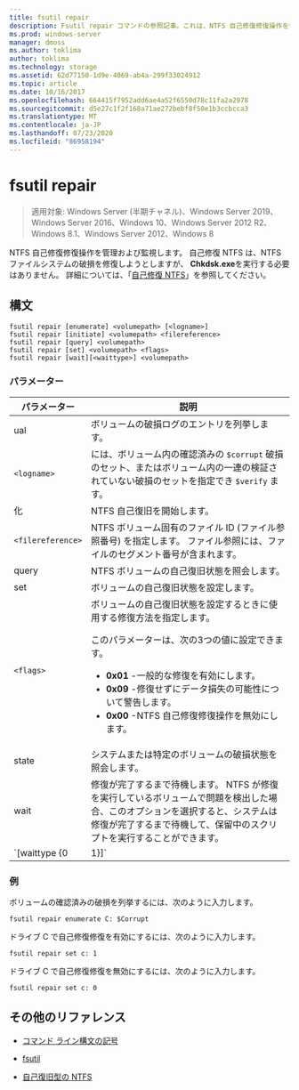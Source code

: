 ```yaml
---
title: fsutil repair
description: Fsutil repair コマンドの参照記事。これは、NTFS 自己修復修復操作を管理および監視します。
ms.prod: windows-server
manager: dmoss
ms.author: toklima
author: toklima
ms.technology: storage
ms.assetid: 62d77150-1d9e-4069-ab4a-299f33024912
ms.topic: article
ms.date: 10/16/2017
ms.openlocfilehash: 664415f7952add6ae4a52f6550d78c11fa2a2978
ms.sourcegitcommit: d5e27c1f2f168a71ae272bebf8f50e1b3ccbcca3
ms.translationtype: MT
ms.contentlocale: ja-JP
ms.lasthandoff: 07/23/2020
ms.locfileid: "86958194"
---
```

# <a name="fsutil-repair"></a>fsutil repair

> 適用対象: Windows Server (半期チャネル)、Windows Server 2019、Windows Server 2016、Windows 10、Windows Server 2012 R2、Windows 8.1、Windows Server 2012、Windows 8

NTFS 自己修復修復操作を管理および監視します。 自己修復 NTFS は、NTFS ファイルシステムの破損を修復しようとしますが、 **Chkdsk.exe**を実行する必要はありません。 詳細については、「[自己修復 NTFS](/previous-versions/windows/it-pro/windows-server-2008-r2-and-2008/cc771388(v=ws.10))」を参照してください。

## <a name="syntax"></a>構文

```
fsutil repair [enumerate] <volumepath> [<logname>]
fsutil repair [initiate] <volumepath> <filereference>
fsutil repair [query] <volumepath>
fsutil repair [set] <volumepath> <flags>
fsutil repair [wait][<waittype>] <volumepath>

```

### <a name="parameters"></a>パラメーター

| パラメーター | 説明 |
| --------- | ----------- |
| ual | ボリュームの破損ログのエントリを列挙します。 |
| `<logname>` | には、ボリューム内の確認済みの `$corrupt` 破損のセット、またはボリューム内の一連の検証されていない破損のセットを指定でき `$verify` ます。 |
| 化 | NTFS 自己復旧を開始します。 |
| `<filereference>` | NTFS ボリューム固有のファイル ID (ファイル参照番号) を指定します。 ファイル参照には、ファイルのセグメント番号が含まれます。 |
| query | NTFS ボリュームの自己復旧状態を照会します。 |
| set | ボリュームの自己復旧状態を設定します。 |
| `<flags>` | ボリュームの自己復旧状態を設定するときに使用する修復方法を指定します。<p>このパラメーターは、次の3つの値に設定できます。<ul><li>**0x01** -一般的な修復を有効にします。</li><li>**0x09** -修復せずにデータ損失の可能性について警告します。</li><li>**0x00** -NTFS 自己修復修復操作を無効にします。</li></ul> |
| state | システムまたは特定のボリュームの破損状態を照会します。 |
| wait | 修復が完了するまで待機します。 NTFS が修復を実行しているボリュームで問題を検出した場合、このオプションを選択すると、システムは修復が完了するまで待機して、保留中のスクリプトを実行することができます。 |
| `[waittype {0|1}]` | 現在の修復が完了するまで待機するか、すべての修復が完了するまで待機するかを指定します。 *Waittype*パラメーターには、次の値を設定できます。<ul><li>**0** -すべての修復が完了するまで待機します。 (既定値)</li><li>**1** -現在の修復が完了するまで待機します。</li></ul> |

### <a name="examples"></a>例

ボリュームの確認済みの破損を列挙するには、次のように入力します。

```
fsutil repair enumerate C: $Corrupt
```

ドライブ C で自己修復修復を有効にするには、次のように入力します。

```
fsutil repair set c: 1
```

ドライブ C で自己修復修復を無効にするには、次のように入力します。

```
fsutil repair set c: 0
```

## <a name="additional-references"></a>その他のリファレンス

- [コマンド ライン構文の記号](command-line-syntax-key.md)

- [fsutil](fsutil.md)

- [自己復旧型の NTFS](/previous-versions/windows/it-pro/windows-server-2008-r2-and-2008/cc771388(v=ws.10))
